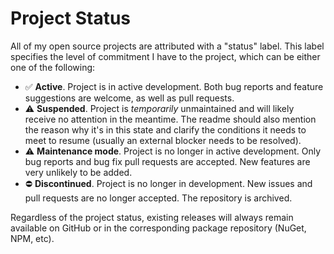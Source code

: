 # Project Status

All of my open source projects are attributed with a "status" label.
This label specifies the level of commitment I have to the project, which can be either one of the following:

- ✅ **Active**. Project is in active development. Both bug reports and feature suggestions are welcome, as well as pull requests.
- ⚠️ **Suspended**. Project is _temporarily_ unmaintained and will likely receive no attention in the meantime. The readme should also mention the reason why it's in this state and clarify the conditions it needs to meet to resume (usually an external blocker needs to be resolved).
- ⚠️ **Maintenance mode**. Project is no longer in active development. Only bug reports and bug fix pull requests are accepted. New features are very unlikely to be added.
- ⛔ **Discontinued**. Project is no longer in development. New issues and pull requests are no longer accepted. The repository is archived.

Regardless of the project status, existing releases will always remain available on GitHub or in the corresponding package repository (NuGet, NPM, etc).

